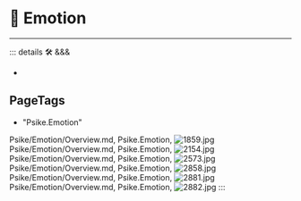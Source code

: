 
# 💜 <psike>Emotion</psike>

---

<!-- =================================================== -->
<!-- =================================================== -->
<!-- =================================================== -->
<!-- =================================================== -->
<!-- =================================================== -->
::: details 🛠 <dev>&&&</dev>



-



<h2>PageTags</h2>

- "Psike.Emotion"

Psike/Emotion/Overview.md, <dev>Psike.Emotion</dev>, ![1859.jpg](/PaperPhoto/1859.jpg)
Psike/Emotion/Overview.md, <dev>Psike.Emotion</dev>, ![2154.jpg](/PaperPhoto/2154.jpg)
Psike/Emotion/Overview.md, <dev>Psike.Emotion</dev>, ![2573.jpg](/PaperPhoto/2573.jpg)
Psike/Emotion/Overview.md, <dev>Psike.Emotion</dev>, ![2858.jpg](/PaperPhoto/2858.jpg)
Psike/Emotion/Overview.md, <dev>Psike.Emotion</dev>, ![2881.jpg](/PaperPhoto/2881.jpg)
Psike/Emotion/Overview.md, <dev>Psike.Emotion</dev>, ![2882.jpg](/PaperPhoto/2882.jpg)
:::
